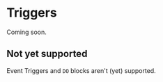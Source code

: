 # Triggers

Coming soon.

## Not yet supported

Event Triggers and `DO` blocks aren't (yet) supported.

